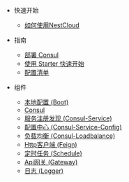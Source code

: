 - 快速开始
  - [如何使用NestCloud](nestcloud.md)
  
- 指南
  
  - [部署 Consul](deploy-consul.md)
  - [使用 Starter 快速开始](quickstart.md)
  - [配置清单](config.md)

- 组件

  - [本地配置 (Boot)](boot.md)
  - [Consul](consul.md)
  - [服务注册发现 (Consul-Service)](consul-service.md)
  - [配置中心 (Consul-Service-Config)](consul-config.md)
  - [负载均衡 (Consul-Loadbalance)](consul-loadbalance.md)
  - [Http客户端 (Feign)](feign.md)
  - [定时任务 (Schedule)](schedule.md)
  - [Api网关 (Gateway)](gateway.md)
  - [日志 (Logger)](logger.md)
